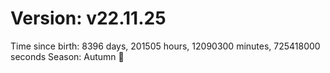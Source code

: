 # Version: v22.11.25
Time since birth: 8396 days, 201505 hours, 12090300 minutes, 725418000 seconds
Season: Autumn 🍁

